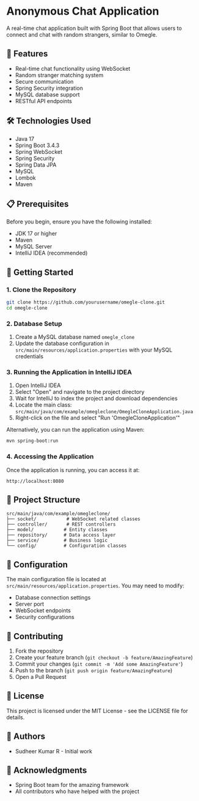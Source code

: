 # Anonymous Chat Application

A real-time chat application built with Spring Boot that allows users to connect and chat with random strangers, similar to Omegle.

## 🚀 Features

- Real-time chat functionality using WebSocket
- Random stranger matching system
- Secure communication
- Spring Security integration
- MySQL database support
- RESTful API endpoints

## 🛠️ Technologies Used

- Java 17
- Spring Boot 3.4.3
- Spring WebSocket
- Spring Security
- Spring Data JPA
- MySQL
- Lombok
- Maven

## 📋 Prerequisites

Before you begin, ensure you have the following installed:
- JDK 17 or higher
- Maven
- MySQL Server
- IntelliJ IDEA (recommended)

## 🚀 Getting Started

### 1. Clone the Repository
```bash
git clone https://github.com/yourusername/omegle-clone.git
cd omegle-clone
```

### 2. Database Setup
1. Create a MySQL database named `omegle_clone`
2. Update the database configuration in `src/main/resources/application.properties` with your MySQL credentials

### 3. Running the Application in IntelliJ IDEA

1. Open IntelliJ IDEA
2. Select "Open" and navigate to the project directory
3. Wait for IntelliJ to index the project and download dependencies
4. Locate the main class: `src/main/java/com/example/omegleclone/OmegleCloneApplication.java`
5. Right-click on the file and select "Run 'OmegleCloneApplication'"

Alternatively, you can run the application using Maven:
```bash
mvn spring-boot:run
```

### 4. Accessing the Application
Once the application is running, you can access it at:
```
http://localhost:8080
```

## 📁 Project Structure

```
src/main/java/com/example/omegleclone/
├── socket/           # WebSocket related classes
├── controller/       # REST controllers
├── model/           # Entity classes
├── repository/      # Data access layer
├── service/         # Business logic
└── config/          # Configuration classes
```

## 🔧 Configuration

The main configuration file is located at `src/main/resources/application.properties`. You may need to modify:
- Database connection settings
- Server port
- WebSocket endpoints
- Security configurations

## 🤝 Contributing

1. Fork the repository
2. Create your feature branch (`git checkout -b feature/AmazingFeature`)
3. Commit your changes (`git commit -m 'Add some AmazingFeature'`)
4. Push to the branch (`git push origin feature/AmazingFeature`)
5. Open a Pull Request

## 📝 License

This project is licensed under the MIT License - see the LICENSE file for details.

## 👥 Authors

- Sudheer Kumar R - Initial work

## 🙏 Acknowledgments

- Spring Boot team for the amazing framework
- All contributors who have helped with the project
